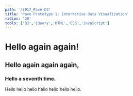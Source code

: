 ```yaml
---
path: '/2017_Pave-D3'
title: 'Pave Prototype 1: Interactive Data Visualization'
radius: '20'
tools: ['D3','jQuery','HTML','CSS','JavaScript']
---
```


# Hello again again!

## Hello again again again,

### Hello a seventh time.

Hello hello hello hello hello hello hello.
